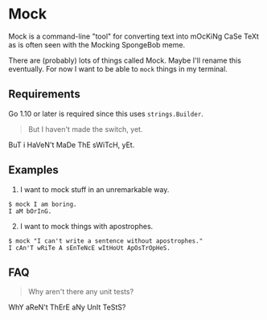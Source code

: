 # Mock
Mock is a command-line "tool" for converting text into mOcKiNg CaSe TeXt as is often seen with the Mocking SpongeBob meme.

There are (probably) lots of things called Mock. Maybe I'll rename this eventually. For now I want to be able to `mock` things in my terminal.

## Requirements
Go 1.10 or later is required since this uses `strings.Builder`.

> But I haven't made the switch, yet.

BuT i HaVeN't MaDe ThE sWiTcH, yEt.

## Examples
1. I want to mock stuff in an unremarkable way.
```
$ mock I am boring.
I aM bOrInG.
```
2. I want to mock things with apostrophes.
```
$ mock "I can't write a sentence without apostrophes."
I cAn'T wRiTe A sEnTeNcE wItHoUt ApOsTrOpHeS.
```

## FAQ
> Why aren't there any unit tests?

WhY aReN't ThErE aNy UnIt TeStS?
